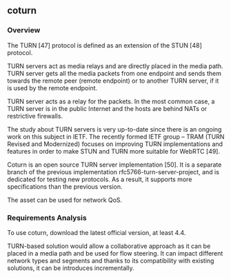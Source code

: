 ## coturn

### Overview

The TURN [47] protocol is defined as an extension of the STUN [48] protocol. 

TURN servers act as media relays and are directly placed in the media path. TURN server gets all the media packets from one endpoint and sends them towards the remote peer (remote endpoint) or to another TURN server, if it is used by the remote endpoint.

TURN server acts as a relay for the packets. In the most common case, a TURN server is in the public Internet and the hosts are behind NATs or restrictive firewalls. 

The study about TURN servers is very up-to-date since there is an ongoing work on this subject in IETF. The recently formed IETF group – TRAM (TURN Revised and Modernized) focuses on improving TURN implementations and features in order to make STUN and TURN more suitable for WebRTC [49].

Coturn is an open source TURN server implementation [50]. It is a separate branch of the previous implementation rfc5766-turn-server-project, and is dedicated for testing new protocols. As a result, it supports more specifications than the previous version. 

The asset can be used for network QoS.

### Requirements Analysis

To use coturn, download the latest official version, at least 4.4.

TURN-based solution would allow a collaborative approach as it can be placed in a media path and be used for flow steering. It can impact different network types and segments and thanks to its compatibility with existing solutions, it can be introduces incrementally. 
